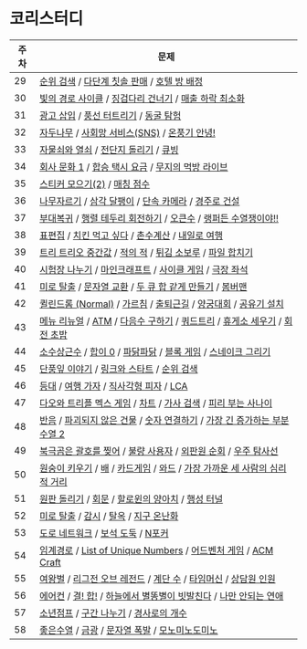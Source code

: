 # 코리스터디

| 주차  | 문제                                                                                                                                                                                                                                                                                                                            |
| --- | ----------------------------------------------------------------------------------------------------------------------------------------------------------------------------------------------------------------------------------------------------------------------------------------------------------------------------- |
| 29  | [순위 검색](https://school.programmers.co.kr/learn/courses/30/lessons/72412) / [다단계 칫솔 판매](https://school.programmers.co.kr/learn/courses/30/lessons/77486) / [호텔 방 배정](https://school.programmers.co.kr/learn/courses/30/lessons/64063)                                                                                          |
| 30  | [빛의 경로 사이클](https://school.programmers.co.kr/learn/courses/30/lessons/86052) / [징검다리 건너기](https://school.programmers.co.kr/learn/courses/30/lessons/64062) / [매출 하락 최소화](https://school.programmers.co.kr/learn/courses/30/lessons/72416)                                                                                     |
| 31  | [광고 삽입](https://school.programmers.co.kr/learn/courses/30/lessons/72414) / [풍선 터트리기](https://school.programmers.co.kr/learn/courses/30/lessons/68646) / [동굴 탐험](https://school.programmers.co.kr/learn/courses/30/lessons/67260)                                                                                              |
| 32  | [자두나무](https://www.acmicpc.net/problem/2240) / [사회망 서비스(SNS)](https://www.acmicpc.net/problem/2533) / [온풍기 안녕!](https://www.acmicpc.net/problem/23289)                                                                                                                                                                        |
| 33  | [자물쇠와 열쇠](https://school.programmers.co.kr/learn/courses/30/lessons/60059) / [전단지 돌리기](https://www.acmicpc.net/problem/19542) / [큐빙](https://www.acmicpc.net/problem/5373)                                                                                                                                                    |
| 34  | [회사 문화 1](https://www.acmicpc.net/problem/14267) / [합승 택시 요금](https://school.programmers.co.kr/learn/courses/30/lessons/72413) / [무지의 먹방 라이브](https://school.programmers.co.kr/learn/courses/30/lessons/42891)                                                                                                                |
| 35  | [스티커 모으기(2)](https://school.programmers.co.kr/learn/courses/30/lessons/12971) / [매칭 점수](https://school.programmers.co.kr/learn/courses/30/lessons/42893)                                                                                                                                                                      |
| 36  | [나무자르기](https://www.acmicpc.net/problem/2805) / [삼각 달팽이](https://school.programmers.co.kr/learn/courses/30/lessons/68645) / [단속 카메라](https://school.programmers.co.kr/learn/courses/30/lessons/42884) / [경주로 건설](https://school.programmers.co.kr/learn/courses/30/lessons/67259)                                             |
| 37  | [부대복귀](https://school.programmers.co.kr/learn/courses/30/lessons/132266) / [행렬 테두리 회전하기](https://school.programmers.co.kr/learn/courses/30/lessons/77485) / [오큰수](https://www.acmicpc.net/problem/17298) / [랭퍼든 수열쟁이야!!](https://www.acmicpc.net/problem/15918)                                                               |
| 38  | [표편집](https://school.programmers.co.kr/learn/courses/30/lessons/81303) / [치킨 먹고 싶다](https://www.acmicpc.net/problem/13199) / [촌수계산](https://www.acmicpc.net/problem/2644) / [내일로 여행](https://www.acmicpc.net/problem/13168)                                                                                                   |
| 39  | [트리 트리오 중간값](https://school.programmers.co.kr/learn/courses/30/lessons/68937) / [적의 적](https://www.acmicpc.net/problem/12893) / [튀김 소보루](https://www.acmicpc.net/problem/12842) / [파일 합치기](https://www.acmicpc.net/problem/11066)                                                                                             |
| 40  | [시험장 나누기](https://school.programmers.co.kr/learn/courses/30/lessons/81305) / [마인크래프트](https://www.acmicpc.net/problem/18111) / [사이클 게임](https://www.acmicpc.net/problem/20040) / [극장 좌석](https://www.acmicpc.net/problem/2302)                                                                                                |
| 41  | [미로 탈출](https://school.programmers.co.kr/learn/courses/30/lessons/81304) / [문자열 교환](https://www.acmicpc.net/problem/1522) / [두 큐 합 같게 만들기](https://school.programmers.co.kr/learn/courses/30/lessons/118667) / [봄버맨](https://www.acmicpc.net/problem/16918)                                                                   |
| 42  | [퀼린드롬 (Normal)](https://www.acmicpc.net/problem/20423) / [가르침](https://www.acmicpc.net/problem/1062) / [출퇴근길](https://softeer.ai/practice/info.do?idx=1&eid=1529) / [양궁대회](https://school.programmers.co.kr/learn/courses/30/lessons/92342) / [공유기 설치](https://www.acmicpc.net/problem/2110)                                  |
| 43  | [메뉴 리뉴얼](https://school.programmers.co.kr./learn/courses/30/lessons/72411) / [ATM](https://www.acmicpc.net/problem/11399) / [다음수 구하기](https://www.acmicpc.net/problem/2697) / [쿼드트리](https://www.acmicpc.net/problem/1992) / [휴게소 세우기](https://www.acmicpc.net/problem/1477) / [회전 초밥](https://www.acmicpc.net/problem/15961) |
| 44  | [소수상근수](https://www.acmicpc.net/problem/9421) / [합이 0](https://www.acmicpc.net/problem/3151) / [파닭파닭](https://www.acmicpc.net/problem/14627) / [블록 게임](https://school.programmers.co.kr/learn/courses/30/lessons/42894) / [스네이크 그리기](https://www.acmicpc.net/problem/27513)                                                   |
| 45  | [단풍잎 이야기](https://www.acmicpc.net/problem/16457) / [링크와 스타트](https://www.acmicpc.net/problem/15661) / [순위 검색](https://school.programmers.co.kr/learn/courses/30/lessons/72412)                                                                                                                                                |
| 46  | [등대](https://school.programmers.co.kr/learn/courses/30/lessons/133500) / [여행 가자](https://www.acmicpc.net/problem/1976) / [직사각형 피자](https://www.acmicpc.net/problem/28081) / [LCA](https://www.acmicpc.net/problem/11437)                                                                                                      |
| 47  | [다오와 트리플 멕스 게임](https://www.acmicpc.net/problem/25346) / [차트](https://www.acmicpc.net/problem/1239) / [가사 검색](https://school.programmers.co.kr/learn/courses/30/lessons/60060) / [피리 부는 사나이](https://www.acmicpc.net/problem/16724)                                                                                           |
| 48  | [반음](https://www.acmicpc.net/problem/2034) / [파괴되지 않은 건물](https://school.programmers.co.kr/learn/courses/30/lessons/92344) / [숫자 연결하기](https://www.acmicpc.net/problem/1323) / [가장 긴 증가하는 부분 수열 2](https://www.acmicpc.net/problem/12015)                                                                                     |
| 49  | [북극곰은 괄호를 찢어](https://www.acmicpc.net/problem/25918) / [불량 사용자](https://school.programmers.co.kr/learn/courses/30/lessons/64064) / [외판원 순회](https://www.acmicpc.net/problem/2098) / [우주 탐사선](https://www.acmicpc.net/problem/17182)                                                                                           |
| 50  | [원숭이 키우기](https://www.acmicpc.net/problem/1423) / [배](https://www.acmicpc.net/problem/2853) / [카드게임](https://www.acmicpc.net/problem/10835) / [와드](https://www.acmicpc.net/problem/23747) / [가장 가까운 세 사람의 심리적 거리](https://www.acmicpc.net/problem/20529)                                                                      |
| 51  | [원판 돌리기](https://www.acmicpc.net/problem/17822) / [회문](https://www.acmicpc.net/problem/17609) / [할로윈의 양아치](https://www.acmicpc.net/problem/20303) / [행성 터널](https://www.acmicpc.net/problem/2887)                                                                                                                             |
| 52  | [미로 탈출](https://www.acmicpc.net/problem/14923) / [감시](https://www.acmicpc.net/problem/15683) / [탈옥](https://www.acmicpc.net/problem/9376) / [지구 온난화](https://www.acmicpc.net/problem/5212)                                                                                                                                    |
| 53  | [도로 네트워크](https://www.acmicpc.net/problem/3176) / [보석 도둑](https://www.acmicpc.net/problem/1202) / [N포커](https://www.acmicpc.net/problem/16565)                                                                                                                                                                                |
| 54  | [임계경로](https://www.acmicpc.net/problem/1948) / [List of Unique Numbers](https://www.acmicpc.net/problem/13144) / [어드벤처 게임](https://www.acmicpc.net/problem/2310) / [ACM Craft](https://www.acmicpc.net/problem/1005)                                                                                                          |
| 55  | [여왕벌](https://www.acmicpc.net/problem/10836) / [리그전 오브 레전드](https://www.acmicpc.net/problem/23327) / [계단 수](https://www.acmicpc.net/problem/1562) / [타임머신](https://www.acmicpc.net/problem/11657) / [상담원 인원](https://school.programmers.co.kr/learn/courses/30/lessons/214288)                                                |
| 56  | [에어컨](https://school.programmers.co.kr/learn/courses/30/lessons/214289) / [결! 합!](https://www.acmicpc.net/problem/16722) / [하늘에서 별똥별이 빗발친다](https://www.acmicpc.net/problem/14658) / [나만 안되는 연애](https://www.acmicpc.net/problem/14621)                                                                                       |
| 57  | [소년점프](https://www.acmicpc.net/problem/16469) / [구간 나누기](https://www.acmicpc.net/problem/2228) / [경사로의 개수](https://school.programmers.co.kr/learn/courses/30/lessons/214290) |
| 58  | [좋은수열](https://www.acmicpc.net/problem/2661) / [금광](https://www.acmicpc.net/problem/27915) / [문자열 폭발](https://www.acmicpc.net/problem/9935) / [모노미노도미노](https://www.acmicpc.net/problem/19235) |